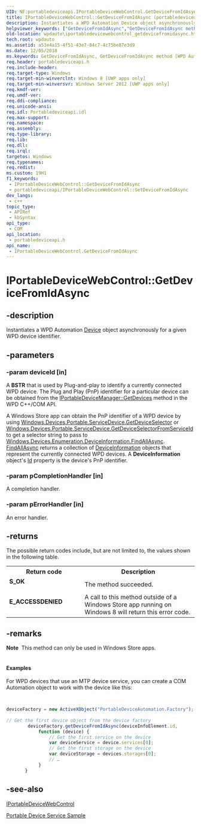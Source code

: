 ```yaml
---
UID: NF:portabledeviceapi.IPortableDeviceWebControl.GetDeviceFromIdAsync
title: IPortableDeviceWebControl::GetDeviceFromIdAsync (portabledeviceapi.h)
description: Instantiates a WPD Automation Device object asynchronously for a given WPD device identifier.
helpviewer_keywords: ["GetDeviceFromIdAsync","GetDeviceFromIdAsync method [WPD Automation]","GetDeviceFromIdAsync method [WPD Automation]","IPortableDeviceWebControl interface","IPortableDeviceWebControl interface [WPD Automation]","GetDeviceFromIdAsync method","IPortableDeviceWebControl.GetDeviceFromIdAsync","IPortableDeviceWebControl::GetDeviceFromIdAsync","portabledeviceapi/IPortableDeviceWebControl::GetDeviceFromIdAsync","wpdauto.iportabledevicewebcontrol_getdevicefromidasync"]
old-location: wpdauto\iportabledevicewebcontrol_getdevicefromidasync.htm
tech.root: wpdauto
ms.assetid: a53e4a15-4f51-43e7-84c7-4c75be87e3d9
ms.date: 12/05/2018
ms.keywords: GetDeviceFromIdAsync, GetDeviceFromIdAsync method [WPD Automation], GetDeviceFromIdAsync method [WPD Automation],IPortableDeviceWebControl interface, IPortableDeviceWebControl interface [WPD Automation],GetDeviceFromIdAsync method, IPortableDeviceWebControl.GetDeviceFromIdAsync, IPortableDeviceWebControl::GetDeviceFromIdAsync, portabledeviceapi/IPortableDeviceWebControl::GetDeviceFromIdAsync, wpdauto.iportabledevicewebcontrol_getdevicefromidasync
req.header: portabledeviceapi.h
req.include-header: 
req.target-type: Windows
req.target-min-winverclnt: Windows 8 [UWP apps only]
req.target-min-winversvr: Windows Server 2012 [UWP apps only]
req.kmdf-ver: 
req.umdf-ver: 
req.ddi-compliance: 
req.unicode-ansi: 
req.idl: Portabledeviceapi.idl
req.max-support: 
req.namespace: 
req.assembly: 
req.type-library: 
req.lib: 
req.dll: 
req.irql: 
targetos: Windows
req.typenames: 
req.redist: 
ms.custom: 19H1
f1_keywords:
 - IPortableDeviceWebControl::GetDeviceFromIdAsync
 - portabledeviceapi/IPortableDeviceWebControl::GetDeviceFromIdAsync
dev_langs:
 - c++
topic_type:
 - APIRef
 - kbSyntax
api_type:
 - COM
api_location:
 - portabledeviceapi.h
api_name:
 - IPortableDeviceWebControl.GetDeviceFromIdAsync
---
```


# IPortableDeviceWebControl::GetDeviceFromIdAsync


## -description

Instantiates a WPD Automation <a href="https://docs.microsoft.com/previous-versions/windows/desktop/wiaaut/-wiaaut-device">Device</a> object asynchronously for a given WPD device identifier.

## -parameters

### -param deviceId [in]

A <b>BSTR</b> that is used by Plug-and-play to identify a currently connected WPD device. The Plug and Play (PnP) identifier for a particular device can be obtained from the <a href="https://docs.microsoft.com/windows/desktop/api/portabledeviceapi/nf-portabledeviceapi-iportabledevicemanager-getdevices">IPortableDeviceManager::GetDevices</a> method in the WPD C++/COM API. 

A Windows Store app can obtain the PnP identifier of a WPD device by using <a href="https://docs.microsoft.com/uwp/api/windows.devices.portable.servicedevice.getdeviceselector">Windows.Devices.Portable.ServiceDevice.GetDeviceSelector</a> or <a href="https://docs.microsoft.com/uwp/api/windows.devices.portable.servicedevice.getdeviceselectorfromserviceid">Windows.Devices.Portable.ServiceDevice.GetDeviceSelectorFromServiceId</a> to get a selector string to pass to <a href="https://docs.microsoft.com/uwp/api/windows.devices.enumeration.deviceinformation.findallasync">Windows.Devices.Enumeration.DeviceInformation.FindAllAsync</a>. <a href="https://docs.microsoft.com/uwp/api/windows.devices.enumeration.deviceinformation.findallasync">FindAllAsync</a> returns a collection of <a href="https://docs.microsoft.com/uwp/api/windows.devices.enumeration.deviceinformation">DeviceInformation</a> objects that represent the currently connected  WPD devices. A <b>DeviceInformation</b> object's <a href="https://docs.microsoft.com/previous-versions/windows/desktop/fax/-mfax-faxdevice-id-vb">Id</a> property is the device's PnP identifier.

### -param pCompletionHandler [in]

A completion handler.

### -param pErrorHandler [in]

An error handler.

## -returns

The possible return codes include, but are not limited to, the values shown in the following table.

<table>
<tr>
<th>Return code</th>
<th>Description</th>
</tr>
<tr>
<td width="40%">
<dl>
<dt><b>S_OK</b></dt>
</dl>
</td>
<td width="60%">
The method succeeded.


</td>
</tr>
<tr>
<td width="40%">
<dl>
<dt><b>E_ACCESSDENIED</b></dt>
</dl>
</td>
<td width="60%">
A call to this method outside of a Windows Store app running on Windows 8 will return this error code.

</td>
</tr>
</table>

## -remarks

<div class="alert"><b>Note</b>  This method can only be used in Windows Store apps.</div>
<div> </div>

#### Examples

For WPD devices that use an MTP device service, you can create a COM Automation object to work with the device like this:


```javascript

 
deviceFactory = new ActiveXObject("PortableDeviceAutomation.Factory");
 
// Get the first device object from the device factory
        deviceFactory.getDeviceFromIdAsync(deviceInfoElement.id,
            function (device) {
                // Get the first service on the device
                var deviceService = device.services[0];
                // Get the first storage on the device
                var deviceStorage = devices.storages[0];
                // …
            }
       }


```

## -see-also

<a href="https://docs.microsoft.com/windows/desktop/api/portabledeviceapi/nn-portabledeviceapi-iportabledevicewebcontrol">IPortableDeviceWebControl</a>



<a href="https://github.com/microsoft/Windows-classic-samples/tree/master/Samples/PortableDeviceServices">Portable Device Service Sample</a>

